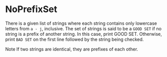 # NoPrefixSet

There is a given list of strings where each string contains only lowercase letters from 
`a - j`, inclusive. 
The set of strings is said to be a `GOOD SET` if no string is a prefix of another string.
In this case, print GOOD SET. Otherwise, print `BAD SET` on the first line followed 
by the string being checked.

Note If two strings are identical, they are prefixes of each other.